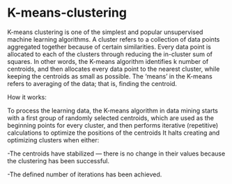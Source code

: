 # K-means-clustering

K-means clustering is one of the simplest and popular unsupervised machine learning algorithms.
A cluster refers to a collection of data points aggregated together because of certain similarities.
Every data point is allocated to each of the clusters through reducing the in-cluster sum of squares.
In other words, the K-means algorithm identifies k number of centroids, and then allocates every data point to the nearest cluster, while keeping the centroids as small as possible.
The ‘means’ in the K-means refers to averaging of the data; that is, finding the centroid.


How it works: 

To process the learning data, the K-means algorithm in data mining starts with a first group of randomly selected centroids, which are used as the beginning points for every cluster, and then performs iterative (repetitive) calculations to optimize the positions of the centroids
It halts creating and optimizing clusters when either:

 -The centroids have stabilized — there is no change in their values because the clustering has been successful.
 
 -The defined number of iterations has been achieved.
